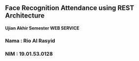 <h2><strong>Face Recognition Attendance using REST Architecture</strong></h2>
<h4><strong>Ujian Akhir Semester WEB SERVICE</strong></h4>
<div>
  <h3>Nama : Rio Al Rasyid</h3>
  <h3>NIM  : 19.01.53.0128</h3>
</div>
